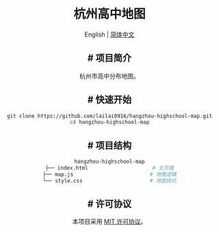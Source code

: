 <div align="center">
  <h1>杭州高中地图</h1>
  <p>English | <a href="README.zh-Hans.md">简体中文</a></p
</div>

## # 项目简介

杭州市高中分布地图。

## # 快速开始

```bash
git clone https://github.com/lailai0916/hangzhou-highschool-map.git
cd hangzhou-highschool-map
```

## # 项目结构

```bash
hangzhou-highschool-map
├── index.html                     # 主页面
├── map.js                         # 地图逻辑
└── style.css                      # 地图样式
```

## # 许可协议

本项目采用 [MIT 许可协议](LICENSE)。
